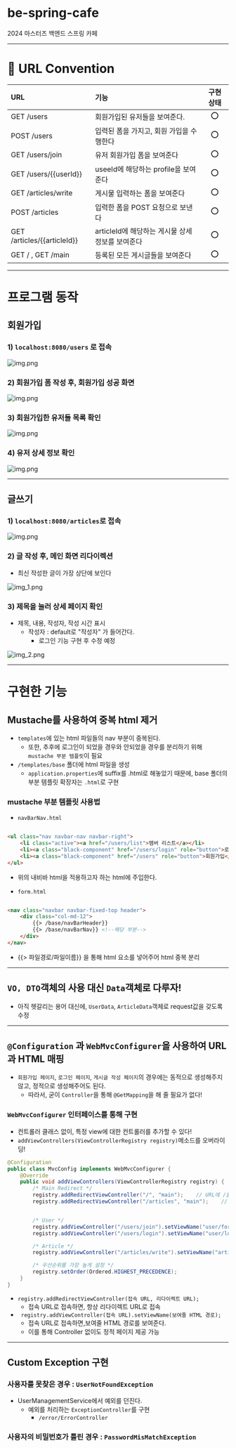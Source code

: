 # be-spring-cafe

2024 마스터즈 백엔드 스프링 카페

---

# 📜 URL Convention

| URL                               | 기능                             | 구현 상태 |
|:----------------------------------|:-------------------------------|:-----:|
| GET /users                        | 회원가입된 유저들을 보여준다.               |  ⭕️   |
| POST /users                       | 입력된 폼을 가지고, 회원 가입을 수행한다        |  ⭕️   |
| GET /users/join                   | 유저 회원가입 폼을 보여준다                |  ⭕️   |
| GET /users/{{userId}}             | useeId에 해당하는 profile을 보여준다     |  ⭕️   |
| GET /articles/write               | 게시물 입력하는 폼을 보여준다               |  ⭕️   |
| POST /articles                    | 입력한 폼을 POST 요청으로 보낸다           |  ⭕️   |
| GET /articles/{{articleId}}       | articleId에 해당하는 게시물 상세정보를 보여준다 |  ⭕️   |
| GET / , GET /main                 | 등록된 모든 게시글들을 보여준다              |  ⭕️   |

---

# 프로그램 동작

## 회원가입

### 1) ```localhost:8080/users``` 로 접속

![img.png](readme/img.png)

### 2) 회원가입 폼 작성 후, 회원가입 성공 화면

![img.png](readme/img1.png)

### 3) 회원가입한 유저들 목록 확인

![img.png](readme/img2.png)

### 4) 유저 상세 정보 확인

![img.png](readme/img4.png)

---

## 글쓰기

### 1) ```localhost:8080/articles```로 접속

![img.png](readme/img5.png)

### 2) 글 작성 후, 메인 화면 리다이렉션

- 최신 작성한 글이 가장 상단에 보인다

![img_1.png](readme/img6.png)

### 3) 제목을 눌러 상세 페이지 확인

- 제목, 내용, 작성자, 작성 시간 표시
    - 작성자 : default로 "작성자" 가 들어간다.
        - 로그인 기능 구현 후 수정 예정

![img_2.png](readme/img7.png)

---

# 구현한 기능

## Mustache를 사용하여 중복 html 제거

- ```templates```에 있는 html 파일들의 nav 부분이 중복된다.
    - 또한, 추후에 로그인이 되었을 경우와 안되었을 경우를 분리하기 위해 ```mustache 부분 템플릿```이 필요
- ```/templates/base``` 폴더에 html 파일을 생성
    - ```application.properties```에 suffix를 .html로 해놓았기 때문에, base 폴더의 부분 템플릿 확장자는 ```.html```로 구현

### mustache 부분 템플릿 사용법

- ```navBarNav.html```

```html

<ul class="nav navbar-nav navbar-right">
    <li class="active"><a href="/users/list">멤버 리스트</a></li>
    <li><a class="black-component" href="/users/login" role="button">로그인</a></li>
    <li><a class="black-component" href="/users" role="button">회원가입</a></li>
</ul>
```

- 위의 내비바 html을 적용하고자 하는 html에 주입한다.

- ```form.html```

```html

<nav class="navbar navbar-fixed-top header">
    <div class="col-md-12">
        {{> /base/navBarHeader}}
        {{> /base/navBarNav}} <!--해당 부분-->
    </div>
</nav>
```

- {{> 파일경로/파일이름}} 을 통해 html 요소를 넣어주어 html 중복 분리

---

## ```VO, DTO```객체의 사용 대신 ```Data```객체로 다루자!

- 아직 헷갈리는 용어 대신에, ```UserData```, ```ArticleData```객체로 request값을 갖도록 수정

---

## ```@Configuration``` 과 ```WebMvcConfigurer```을 사용하여 URL과 HTML 매핑
- ```회원가입 페이지```, ```로그인 페이지```, ```게시글 작성 페이지```의 경우에는 동적으로 생성해주지 않고, 정적으로 생성해주어도 된다.
  - 따라서, 굳이 ```Controller```을 통해 ```@GetMapping```을 해 줄 필요가 없다!

### ```WebMvcConfigurer``` 인터페이스를 통해 구현
- 컨트롤러 클래스 없이, 특정 view에 대한 컨트롤러를 추가할 수 있다!
- ```addViewControllers(ViewControllerRegistry registry)```메소드를 오버라이딩!
```java
@Configuration
public class MvcConfig implements WebMvcConfigurer {
    @Override
    public void addViewControllers(ViewControllerRegistry registry) {
        /* Main Redirect */
        registry.addRedirectViewController("/", "main");    // URL에 /을 입력하면 항상 /main 으로 접속된다
        registry.addRedirectViewController("/articles", "main");    // URL에 /articles을 입력하면 /main 으로 접속된다


        /* User */
        registry.addViewController("/users/join").setViewName("user/form"); // 유저 회원가입
        registry.addViewController("/users/login").setViewName("user/login");   // 유저 로그인

        /* Article */
        registry.addViewController("/articles/write").setViewName("article/form");  // 게시글 작성

        /* 우선순위를 가장 높게 설정 */
        registry.setOrder(Ordered.HIGHEST_PRECEDENCE);
    }
}

```
- ```registry.addRedirectViewController(접속 URL, 리다이렉트 URL);```
  - 접속 URL로 접속하면, 항상 리다이렉트 URL로 접속
- ``` registry.addViewController(접속 URL).setViewName(보여줄 HTML 경로);```
  - 접속 URL로 접속하면,보여줄 HTML 경로를 보여준다.
  - 이를 통해 Controller 없이도 정적 페이지 제공 가능

---

## Custom Exception 구현
### 사용자를 못찾은 경우 : ```UserNotFoundException```
- UserManagementService에서 예외를 던진다.
  - 예외를 처리하는 ```ExceptionController```를 구현
    - ```/error/ErrorController```
### 사용자의 비밀번호가 틀린 경우 : ```PasswordMisMatchException```